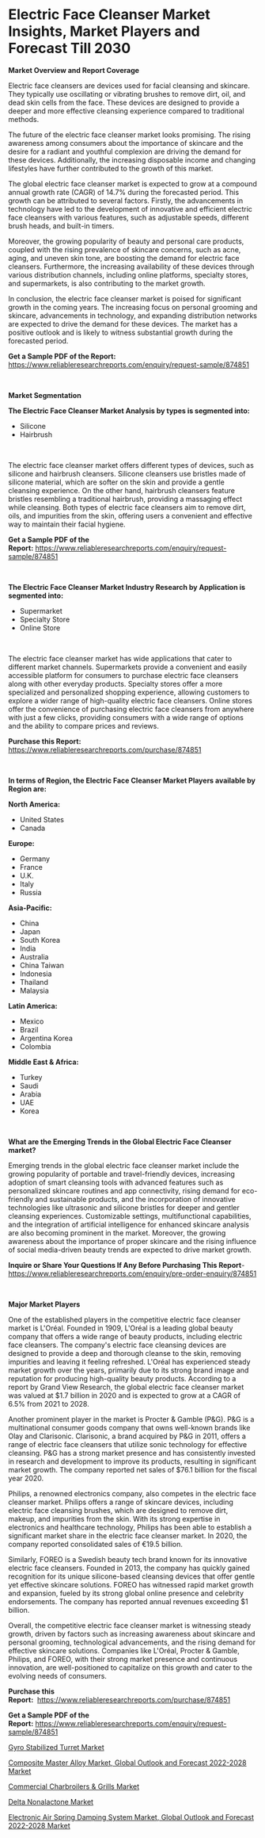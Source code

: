 <p><h1>Electric Face Cleanser Market Insights, Market Players and Forecast Till 2030</h1></p><p><strong>Market Overview and Report Coverage</strong></p>
<p><p>Electric face cleansers are devices used for facial cleansing and skincare. They typically use oscillating or vibrating brushes to remove dirt, oil, and dead skin cells from the face. These devices are designed to provide a deeper and more effective cleansing experience compared to traditional methods.</p><p>The future of the electric face cleanser market looks promising. The rising awareness among consumers about the importance of skincare and the desire for a radiant and youthful complexion are driving the demand for these devices. Additionally, the increasing disposable income and changing lifestyles have further contributed to the growth of this market.</p><p>The global electric face cleanser market is expected to grow at a compound annual growth rate (CAGR) of 14.7% during the forecasted period. This growth can be attributed to several factors. Firstly, the advancements in technology have led to the development of innovative and efficient electric face cleansers with various features, such as adjustable speeds, different brush heads, and built-in timers.</p><p>Moreover, the growing popularity of beauty and personal care products, coupled with the rising prevalence of skincare concerns, such as acne, aging, and uneven skin tone, are boosting the demand for electric face cleansers. Furthermore, the increasing availability of these devices through various distribution channels, including online platforms, specialty stores, and supermarkets, is also contributing to the market growth.</p><p>In conclusion, the electric face cleanser market is poised for significant growth in the coming years. The increasing focus on personal grooming and skincare, advancements in technology, and expanding distribution networks are expected to drive the demand for these devices. The market has a positive outlook and is likely to witness substantial growth during the forecasted period.</p></p>
<p><strong>Get a Sample PDF of the Report:</strong> <a href="https://www.reliableresearchreports.com/enquiry/request-sample/874851">https://www.reliableresearchreports.com/enquiry/request-sample/874851</a></p>
<p>&nbsp;</p>
<p><strong>Market Segmentation</strong></p>
<p><strong>The Electric Face Cleanser Market Analysis by types is segmented into:</strong></p>
<p><ul><li>Silicone</li><li>Hairbrush</li></ul></p>
<p>&nbsp;</p>
<p><p>The electric face cleanser market offers different types of devices, such as silicone and hairbrush cleansers. Silicone cleansers use bristles made of silicone material, which are softer on the skin and provide a gentle cleansing experience. On the other hand, hairbrush cleansers feature bristles resembling a traditional hairbrush, providing a massaging effect while cleansing. Both types of electric face cleansers aim to remove dirt, oils, and impurities from the skin, offering users a convenient and effective way to maintain their facial hygiene.</p></p>
<p><strong>Get a Sample PDF of the Report:</strong>&nbsp;<a href="https://www.reliableresearchreports.com/enquiry/request-sample/874851">https://www.reliableresearchreports.com/enquiry/request-sample/874851</a></p>
<p>&nbsp;</p>
<p><strong>The Electric Face Cleanser Market Industry Research by Application is segmented into:</strong></p>
<p><ul><li>Supermarket</li><li>Specialty Store</li><li>Online Store</li></ul></p>
<p>&nbsp;</p>
<p><p>The electric face cleanser market has wide applications that cater to different market channels. Supermarkets provide a convenient and easily accessible platform for consumers to purchase electric face cleansers along with other everyday products. Specialty stores offer a more specialized and personalized shopping experience, allowing customers to explore a wider range of high-quality electric face cleansers. Online stores offer the convenience of purchasing electric face cleansers from anywhere with just a few clicks, providing consumers with a wide range of options and the ability to compare prices and reviews.</p></p>
<p><strong>Purchase this Report:</strong>&nbsp; <a href="https://www.reliableresearchreports.com/purchase/874851">https://www.reliableresearchreports.com/purchase/874851</a></p>
<p>&nbsp;</p>
<p><strong>In terms of Region, the Electric Face Cleanser Market Players available by Region are:</strong></p>
<p>
    <p> <strong> North America: </strong>
        <ul>
            <li>United States</li>
            <li>Canada</li>
        </ul>
        </p> 
    <p> <strong> Europe: </strong>
        <ul>
            <li>Germany</li>
            <li>France</li>
            <li>U.K.</li>
            <li>Italy</li>
            <li>Russia</li>
        </ul>
        </p> 
    <p> <strong> Asia-Pacific: </strong>
        <ul>
            <li>China</li>
            <li>Japan</li>
            <li>South Korea</li>
            <li>India</li>
            <li>Australia</li>
            <li>China Taiwan</li>
            <li>Indonesia</li>
            <li>Thailand</li>
            <li>Malaysia</li>
        </ul>
        </p> 
    <p> <strong> Latin America: </strong>
        <ul>
            <li>Mexico</li>
            <li>Brazil</li>
            <li>Argentina Korea</li>
            <li>Colombia</li>
        </ul>
        </p> 
    <p> <strong> Middle East & Africa: </strong>
        <ul>
            <li>Turkey</li>
            <li>Saudi</li>
            <li>Arabia</li>
            <li>UAE</li>
            <li>Korea</li>
        </ul>
    </p>
    </p>
<p>&nbsp;</p>
<p><strong>What are the Emerging Trends in the Global Electric Face Cleanser market?</strong></p>
<p><p>Emerging trends in the global electric face cleanser market include the growing popularity of portable and travel-friendly devices, increasing adoption of smart cleansing tools with advanced features such as personalized skincare routines and app connectivity, rising demand for eco-friendly and sustainable products, and the incorporation of innovative technologies like ultrasonic and silicone bristles for deeper and gentler cleansing experiences. Customizable settings, multifunctional capabilities, and the integration of artificial intelligence for enhanced skincare analysis are also becoming prominent in the market. Moreover, the growing awareness about the importance of proper skincare and the rising influence of social media-driven beauty trends are expected to drive market growth.</p></p>
<p><strong>Inquire or Share Your Questions If Any Before Purchasing This Report</strong>- <a href="https://www.reliableresearchreports.com/enquiry/pre-order-enquiry/874851">https://www.reliableresearchreports.com/enquiry/pre-order-enquiry/874851</a></p>
<p>&nbsp;</p>
<p><strong>Major Market Players</strong></p>
<p><p>One of the established players in the competitive electric face cleanser market is L'Oréal. Founded in 1909, L'Oréal is a leading global beauty company that offers a wide range of beauty products, including electric face cleansers. The company's electric face cleansing devices are designed to provide a deep and thorough cleanse to the skin, removing impurities and leaving it feeling refreshed. L'Oréal has experienced steady market growth over the years, primarily due to its strong brand image and reputation for producing high-quality beauty products. According to a report by Grand View Research, the global electric face cleanser market was valued at $1.7 billion in 2020 and is expected to grow at a CAGR of 6.5% from 2021 to 2028.</p><p>Another prominent player in the market is Procter & Gamble (P&G). P&G is a multinational consumer goods company that owns well-known brands like Olay and Clarisonic. Clarisonic, a brand acquired by P&G in 2011, offers a range of electric face cleansers that utilize sonic technology for effective cleansing. P&G has a strong market presence and has consistently invested in research and development to improve its products, resulting in significant market growth. The company reported net sales of $76.1 billion for the fiscal year 2020.</p><p>Philips, a renowned electronics company, also competes in the electric face cleanser market. Philips offers a range of skincare devices, including electric face cleansing brushes, which are designed to remove dirt, makeup, and impurities from the skin. With its strong expertise in electronics and healthcare technology, Philips has been able to establish a significant market share in the electric face cleanser market. In 2020, the company reported consolidated sales of €19.5 billion.</p><p>Similarly, FOREO is a Swedish beauty tech brand known for its innovative electric face cleansers. Founded in 2013, the company has quickly gained recognition for its unique silicone-based cleansing devices that offer gentle yet effective skincare solutions. FOREO has witnessed rapid market growth and expansion, fueled by its strong global online presence and celebrity endorsements. The company has reported annual revenues exceeding $1 billion.</p><p>Overall, the competitive electric face cleanser market is witnessing steady growth, driven by factors such as increasing awareness about skincare and personal grooming, technological advancements, and the rising demand for effective skincare solutions. Companies like L'Oréal, Procter & Gamble, Philips, and FOREO, with their strong market presence and continuous innovation, are well-positioned to capitalize on this growth and cater to the evolving needs of consumers.</p></p>
<p><strong>Purchase this Report:</strong>&nbsp;&nbsp;<a href="https://www.reliableresearchreports.com/purchase/874851">https://www.reliableresearchreports.com/purchase/874851</a></p>
<p></p>
<p><strong>Get a Sample PDF of the Report:</strong>&nbsp;<a href="https://www.reliableresearchreports.com/enquiry/request-sample/874851">https://www.reliableresearchreports.com/enquiry/request-sample/874851</a></p>
<p><p><a href="https://www.reportprime.com/gyro-stabilized-turret-r2330">Gyro Stabilized Turret Market</a></p><p><a href="https://issuu.com/reportprime-2/docs/composite-master-alloy-market-global-outlook-and-f?fr=xKAE9_zU1NQ">Composite Master Alloy Market, Global Outlook and Forecast 2022-2028 Market</a></p><p><a href="https://medium.com/@twiladurgan/commercial-charbroilers-amp-grills-market-size-growth-forecast-2023-2030-6702b264a09d">Commercial Charbroilers & Grills Market</a></p><p><a href="https://www.linkedin.com/pulse/delta-nonalactone-market-size-share-amp-trends-analysis-report-ba4ec/">Delta Nonalactone Market</a></p><p><a href="https://issuu.com/reportprime-2/docs/electronic-air-spring-damping-system-market-global?fr=xKAE9_zU1NQ">Electronic Air Spring Damping System Market, Global Outlook and Forecast 2022-2028 Market</a></p></p>